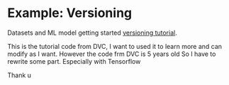 # Example: Versioning 

Datasets and ML model getting started
[versioning tutorial](https://dvc.org/doc/tutorials/versioning).</b>

This is the tutorial code from DVC, I want to used it to learn more and can modify as I want. However the code frm DVC is 5 years old So I have to rewrite some part. Especially with Tensorflow

Thank u